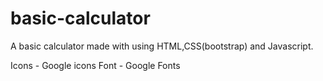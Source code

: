 # basic-calculator

A basic calculator made with using HTML,CSS(bootstrap) and Javascript.

Icons - Google icons
Font - Google Fonts


